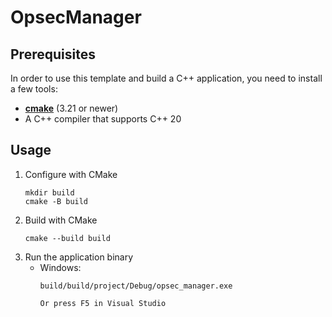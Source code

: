 # OpsecManager
## Prerequisites

In order to use this template and build a C++ application, you need to install a few tools:

  * **[cmake](https://cmake.org/download/)** (3.21 or newer)
  * A C++ compiler that supports C++ 20 

## Usage

1. Configure with CMake
   ```
   mkdir build
   cmake -B build
   ```
2. Build with CMake
   ```
   cmake --build build
   ```
3. Run the application binary
    * Windows:
        ```
        build/build/project/Debug/opsec_manager.exe
        ``` 
        ```
        Or press F5 in Visual Studio
        ```

